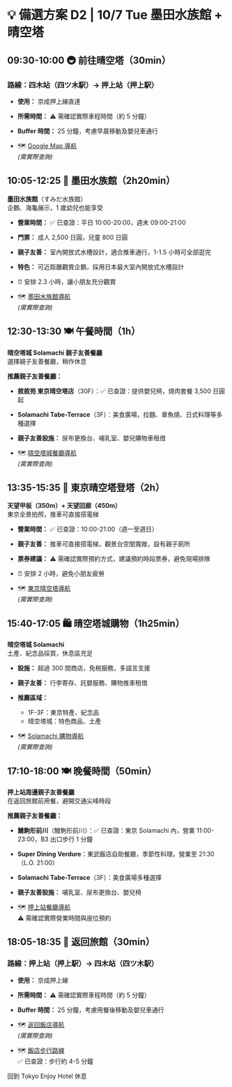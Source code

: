 # 💡 備選方案 D2 | 10/7 Tue 墨田水族館 + 晴空塔

## **09:30-10:00** 🚇 前往晴空塔（**30min**）

### 路線：四木站（四ツ木駅）→ 押上站（押上駅）

- **使用：** 京成押上線直達
- **所需時間：** ⚠️ 需確認實際車程時間（約 5 分鐘）
- **Buffer 時間：** 25 分鐘，考慮早晨移動及嬰兒車通行

- 🗺️ [Google Map 導航](https://www.google.com/maps/dir/四ツ木駅/押上駅)  
  *(需實際查詢)*

## **10:05-12:25** 🐧 墨田水族館（**2h20min**）

**墨田水族館**（すみだ水族館）  
企鵝、海龜展示，1 歲幼兒也能享受  

- **營業時間：** ✅ 已查證：平日 10:00-20:00，週末 09:00-21:00
- **門票：** 成人 2,500 日圓，兒童 800 日圓
- **親子友善：** 室內開放式水槽設計，適合推車通行，1-1.5 小時可全部逛完
- **特色：** 可近距離觀賞企鵝，採用日本最大室內開放式水槽設計
- ⏰ 安排 2.3 小時，讓小朋友充分觀賞

- 🗺️ [墨田水族館導航](https://www.google.com/maps/dir/押上駅/すみだ水族館)  
  *(需實際查詢)*

## **12:30-13:30** 🍽️ 午餐時間（**1h**）

**晴空塔城 Solamachi 親子友善餐廳**  
選擇親子友善餐廳，稍作休息

**推薦親子友善餐廳：**

- **敘敘苑 東京晴空塔店**（30F）：✅ 已查證：提供嬰兒椅，燒肉套餐 3,500 日圓起
- **Solamachi Tabe-Terrace**（3F）：美食廣場，拉麵、章魚燒、日式料理等多種選擇
- **親子友善設施：** 尿布更換台、哺乳室、嬰兒購物車租借

- 🗺️ [晴空塔城餐廳導航](https://www.google.com/maps/search/親子友善餐廳+東京スカイツリータウン)  
  *(需實際查詢)*

## **13:35-15:35** 🗼 東京晴空塔登塔（**2h**）

**天望甲板（350m）+ 天望回廊（450m）**  
東京全景拍照，推車可直接搭電梯  

- **營業時間：** ✅ 已查證：10:00-21:00（週一至週日）
- **親子友善：** 推車可直接搭電梯，觀景台空間寬敞，設有親子廁所
- **票券建議：** ⚠️ 需確認實際預約方式，建議預約時段票券，避免現場排隊
- ⏰ 安排 2 小時，避免小朋友疲勞

- 🗺️ [東京晴空塔導航](https://www.google.com/maps/dir/すみだ水族館/東京スカイツリー)  
  *(需實際查詢)*

## **15:40-17:05** 🛍️ 晴空塔城購物（**1h25min**）

**晴空塔城 Solamachi**  
土產、紀念品採買，休息區充足

- **設施：** 超過 300 間商店，免稅服務，多語言支援
- **親子友善：** 行李寄存、託嬰服務、購物推車租借
- **推薦區域：**
  - 1F-3F：東京特產、紀念品
  - 晴空塔城：特色商品、土產

- 🗺️ [Solamachi 購物導航](https://www.google.com/maps/search/Solamachi)  
  *(需實際查詢)*

## **17:10-18:00** 🍽️ 晚餐時間（**50min**）

**押上站周邊親子友善餐廳**  
在返回旅館前用餐，避開交通尖峰時段

**推薦親子友善餐廳：**

- **鰻駒形前川**（鰻駒形前川）：✅ 已查證：東京 Solamachi 內，營業 11:00-23:00，B3 出口步行 1 分鐘
- **Super Dining Verdure**：東武飯店自助餐廳，季節性料理，營業至 21:30（L.O. 21:00）
- **Solamachi Tabe-Terrace**（3F）：美食廣場多種選擇
- **親子友善設施：** 哺乳室、尿布更換台、嬰兒椅

- 🗺️ [押上站餐廳導航](https://www.google.com/maps/search/親子友善餐廳+押上駅)  
  ⚠️ 需確認實際營業時間與座位預約

## **18:05-18:35** 🏨 返回旅館（**30min**）

### 路線：押上站（押上駅）→ 四木站（四ツ木駅）

- **使用：** 京成押上線
- **所需時間：** ⚠️ 需確認實際車程時間（約 5 分鐘）
- **Buffer 時間：** 25 分鐘，考慮用餐後移動及嬰兒車通行

- 🗺️ [返回飯店導航](https://www.google.com/maps/dir/押上駅/四ツ木駅)  
  *(需實際查詢)*
- 🗺️ [飯店步行路線](https://www.google.com/maps/dir/四ツ木駅/日本〒124-0011+Tokyo,+Katsushika+City,+Yotsugi,+1+Chome−16−25)  
  ✅ 已查證：步行約 4-5 分鐘

回到 Tokyo Enjoy Hotel 休息
